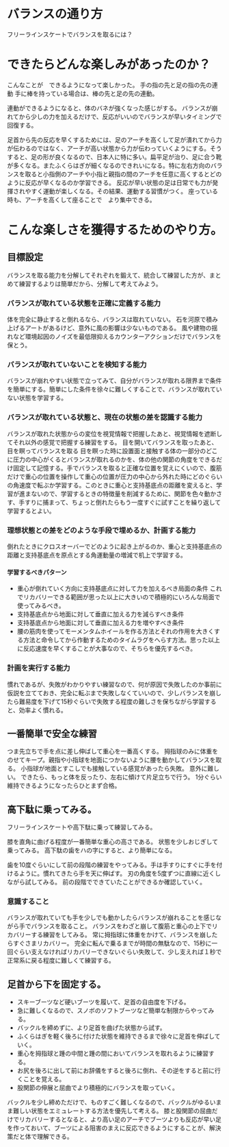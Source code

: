 # バランスの通り方
フリーラインスケートでバランスを取るには？


# できたらどんな楽しみがあったのか？

こんなことが　できるようになって楽しかった。
手の指の先と足の指の先の連動
手に棒を持っている場合は、棒の先と足の先の連動。

連動ができるようになると、体のバネが強くなった感じがする。
バランスが崩れてから少しの力を加えるだけで、反応がいいのでバランスが早いタイミングで回復する。

足首から先の反応を早くするためには、足のアーチを高くして足が潰れてから力が伝わるのではなく、アーチが高い状態から力が伝わっていくようにする。そうすると、足の形が良くなるので、日本人に特に多い。扁平足が治り、足に合う靴が多くなる。またふくらはぎが細くなるのできれいになる。特に左右方向のバランスを取ると小指側のアーチや小指と親指の間のアーチを任意に高くするとどのように反応が早くなるのか学習できる。
反応が早い状態の足は日常でも力が発揮されやすく運動が楽しくなる。その結果、運動する習慣がつく。
座っている時も、アーチを高くして座ることで　より集中できる。

# こんな楽しさを獲得するためのやり方。

## 目標設定
バランスを取る能力を分解してそれぞれを鍛えて、統合して練習した方が、まとめて練習するよりは簡単だから、分解して考えてみよう。
### バランスが取れている状態を正確に定義する能力
体を完全に静止すると倒れるなら、バランスは取れていない。
石を河原で積み上げるアートがあるけど、意外に風の影響は少ないものである。
風や建物の揺れなど環境起因のノイズを最低限抑えるカウンターアクションだけでバランスを保とう。

### バランスが取れていないことを検知する能力

バランスが崩れやすい状態で立ってみて、自分がバランスが取れる限界まで条件を簡単にする。簡単にした条件を徐々に難しくすることで、バランスが取れていない状態を学習する。

### バランスが取れている状態と、現在の状態の差を認識する能力
バランスが取れた状態からの変位を視覚情報で把握したあと、視覚情報を遮断してそれ以外の感覚で把握する練習をする。
目を開いてバランスを取ったあと、目を瞑ってバランスを取る
目を瞑った時に設置面と接触する体の一部分のどこに圧力の中心がくるとバランスが取れるのかを、体の他の関節の角度をできるだけ固定して記憶する。手でバランスを取ると正確な位置を覚えにくいので、腹筋だけで重心の位置を操作して重心の位置が圧力の中心から外れた時にどのぐらいの角速度で転ぶか学習する。このときに重心と支持基底点の距離を変えると、学習が進まないので、学習するときの特徴量を削減するために、関節を色々動かさす、手すりに捕まって、ちょっと倒れたらもう一度すぐに試すことを繰り返して学習するとよい。

### 理想状態との差をどのような手段で埋めるか、計画する能力
倒れたときにクロスオーバーでどのように起き上がるのか、重心と支持基底点の距離と支持基底点を原点とする角運動量の増減で机上で学習する。

#### 学習するべきパターン
- 重心が倒れていく方向に支持基底点に対して力を加えるべき局面の条件
  これでリカバリーできる範囲が思った以上に大きいので積極的にいろんな局面で使ってみるべき。
- 支持基底点から地面に対して垂直に加える力を減らすべき条件
- 支持基底点から地面に対して垂直に加える力を増やすべき条件
- 腰の筋肉を使ってモーメンタムホイールを作る方法とそれの作用を大きくする方法と命令してから作動するためのタイムラグをへらす方法。思った以上に反応速度を早くすることが大事なので、そちらを優先するべき。

### 計画を実行する能力
慣れであるが、失敗がわかりやすい練習なので、何が原因で失敗したのか事前に仮説を立てておき、完全に転ぶまで失敗しなくていいので、少しバランスを崩したら難易度を下げて15秒ぐらいで失敗する程度の難しさを保ちながら学習すると、効率よく慣れる。


## 一番簡単で安全な練習
つま先立ちで手を点に差し伸ばして重心を一番高くする。
拇指球のみに体重をのせてキープ。親指や小指球を地面につかないように腰を動かしてバランスを取る。
小指球が地面とすこしでも接触している感覚があったら失敗。
意外に難しい。
できたら、もっと体を反ったり、左右に傾けて片足立ちで行う。
1分ぐらい維持できるようになったらひとまず合格。

## 高下駄に乗ってみる。
フリーラインスケートや高下駄に乗って練習してみる。

膝を直角に曲げる程度が一番簡単な重心の高さである。
状態を少しおじぎして乗ってみる。
高下駄の歯をハの字にすると、より簡単になる。

歯を10度ぐらいにして前の段階の練習をやってみる。手は手すりにすぐに手を付けるように。慣れてきたら手を天に伸ばす。
刃の角度を5度ずつに直線に近くしながら試してみる。
前の段階でできていたことができるか確認していく。

### 意識すること
バランスが取れていても手を少しでも動かしたらバランスが崩れることを感じながら手でバランスを取ること。
バランスをわざと崩して腹筋と重心の上下でリカバリーする練習をしてみる。
常に拇指球に体重をかけて、バランスを崩したらすぐさまリカバリー。
完全に転んで乗るまでが時間の無駄なので、15秒に一回ぐらい支えなければリカバリーできないぐらい失敗して、少し支えれば１秒で正常系に戻る程度に難しくて練習する。


## 足首から下を固定する。
- スキーブーツなど硬いブーツを履いて、足首の自由度を下げる。
- 急に難しくなるので、スノボのソフトブーツなど簡単な制限からやってみる。
- バックルを締めずに、より足首を曲げた状態から試す。
- ふくらはぎを軽く後ろに付けた状態を維持できるまで徐々に足首を伸ばしていく。
- 重心を拇指球と踵の中間と踵の間においてバランスを取れるように練習する。
- お尻を後ろに出して前にお辞儀をすると後ろに倒れ、その逆をすると前に行くことを覚える。
- 股関節の伸展と屈曲でより積極的にバランスを取っていく。

バックルを少し締めただけで、ものすごく難しくなるので、バックルがゆるいまま難しい状態をエミュレートする方法を優先して考える。
膝と股関節の屈曲だけでリカバリーするとなると、より高い足のアーチでブーツよりも反応が早い足を作っておいて、ブーツによる阻害のまえに反応できるようにすることが、解決策だと体で理解できる。


